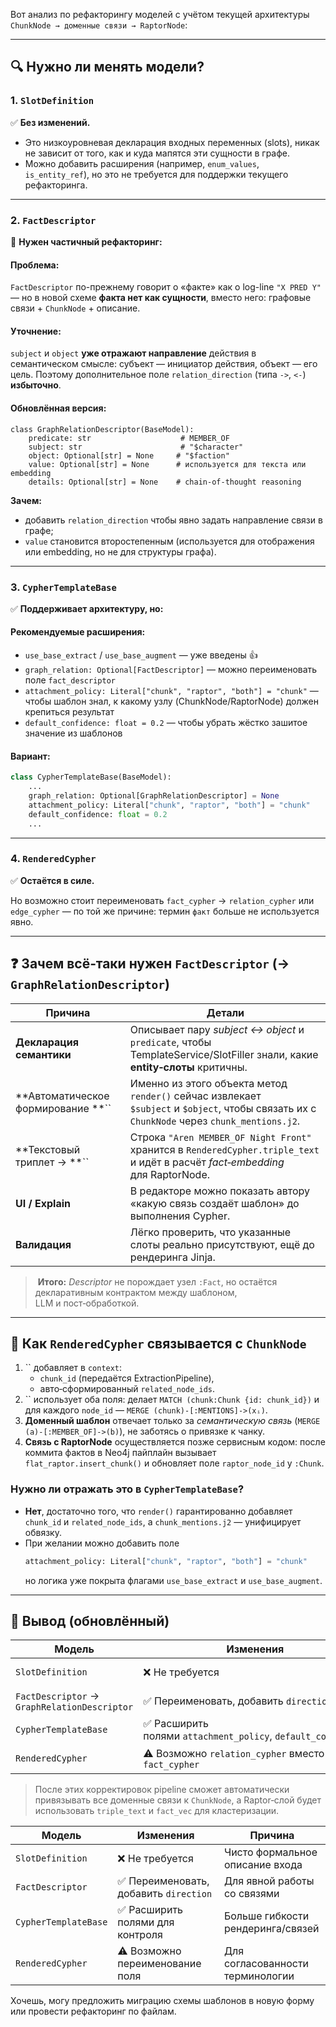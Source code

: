 Вот анализ по рефакторингу моделей с учётом текущей архитектуры `ChunkNode → доменные связи → RaptorNode`:

---

## 🔍 Нужно ли менять модели?

### 1. `SlotDefinition`

✅ **Без изменений.**

- Это низкоуровневая декларация входных переменных (slots), никак не зависит от того, как и куда мапятся эти сущности в графе.
- Можно добавить расширения (например, `enum_values`, `is_entity_ref`), но это не требуется для поддержки текущего рефакторинга.

---

### 2. `FactDescriptor`

🔁 **Нужен частичный рефакторинг:**

#### Проблема:

`FactDescriptor` по-прежнему говорит о «факте» как о log-line `"X PRED Y"` — но в новой схеме **факта нет как сущности**, вместо него: графовые связи + `ChunkNode` + описание.

#### Уточнение:

`subject` и `object` **уже отражают направление** действия в семантическом смысле: субъект — инициатор действия, объект — его цель. Поэтому дополнительное поле `relation_direction` (типа `->`, `<-`) **избыточно**.

#### Обновлённая версия:

```pythonpython
class GraphRelationDescriptor(BaseModel):
    predicate: str                    # MEMBER_OF
    subject: str                      # "$character"
    object: Optional[str] = None     # "$faction"
    value: Optional[str] = None      # используется для текста или embedding
    details: Optional[str] = None    # chain-of-thought reasoning
```

**Зачем:**

- добавить `relation_direction` чтобы явно задать направление связи в графе;
- `value` становится второстепенным (используется для отображения или embedding, но не для структуры графа).

---

### 3. `CypherTemplateBase`

✅ **Поддерживает архитектуру, но:**

#### Рекомендуемые расширения:

- `use_base_extract` / `use_base_augment` — уже введены 👍
- `graph_relation: Optional[FactDescriptor]` — можно переименовать поле `fact_descriptor`
- `attachment_policy: Literal["chunk", "raptor", "both"] = "chunk"` — чтобы шаблон знал, к какому узлу (ChunkNode/RaptorNode) должен крепиться результат
- `default_confidence: float = 0.2` — чтобы убрать жёстко зашитое значение из шаблонов

#### Вариант:

```python
class CypherTemplateBase(BaseModel):
    ...
    graph_relation: Optional[GraphRelationDescriptor] = None
    attachment_policy: Literal["chunk", "raptor", "both"] = "chunk"
    default_confidence: float = 0.2
    ...
```

---

### 4. `RenderedCypher`

✅ **Остаётся в силе.**

Но возможно стоит переименовать `fact_cypher` → `relation_cypher` или `edge_cypher` — по той же причине: термин `факт` больше не используется явно.

---

## ❓ Зачем всё‑таки нужен `FactDescriptor` (→ `GraphRelationDescriptor`)

| Причина                                  | Детали                                                                                                                                 |
| ---------------------------------------- | -------------------------------------------------------------------------------------------------------------------------------------- |
| **Декларация семантики**                 | Описывает пару *subject ↔ object* и `predicate`, чтобы TemplateService/SlotFiller знали, какие **entity‑слоты** критичны.              |
| \*\*Автоматическое формирование \*\*\`\` | Именно из этого объекта метод `render()` сейчас извлекает `$subject` и `$object`, чтобы связать их с `ChunkNode` через `chunk_mentions.j2`. |
| \*\*Текстовый триплет → \*\*\`\`         | Строка `"Aren MEMBER_OF Night Front"` хранится в `RenderedCypher.triple_text` и идёт в расчёт *fact‑embedding* для RaptorNode.         |
| **UI / Explain**                         | В редакторе можно показать автору «какую связь создаёт шаблон» до выполнения Cypher.                                                   |
| **Валидация**                            | Лёгко проверить, что указанные слоты реально присутствуют, ещё до рендеринга Jinja.                                                    |

>  **Итого:** *Descriptor* не порождает узел `:Fact`, но остаётся декларативным контрактом между шаблоном, LLM и пост‑обработкой.

---

## 🔗 Как `RenderedCypher` связывается с `ChunkNode`

1. \`\` добавляет в `context`:
   - `chunk_id` (передаётся ExtractionPipeline),
   - авто‑сформированный `related_node_ids`.
2. \`\` использует оба поля: делает `MATCH (chunk:Chunk {id: chunk_id})` и для каждого `node_id` — `MERGE (chunk)-[:MENTIONS]->(xᵢ)`.
3. **Доменный шаблон** отвечает только за *семантическую связь* (`MERGE (a)-[:MEMBER_OF]->(b)`), не заботясь о привязке к чанку.
4. **Связь с RaptorNode** осуществляется позже сервисным кодом: после коммита фактов в Neo4j пайплайн вызывает `flat_raptor.insert_chunk()` и обновляет поле `raptor_node_id` у `:Chunk`.

### Нужно ли отражать это в `CypherTemplateBase`?

- **Нет**, достаточно того, что `render()` гарантированно добавляет `chunk_id` и `related_node_ids`, а `chunk_mentions.j2` — унифицирует обвязку.
- При желании можно добавить поле
  ```python
  attachment_policy: Literal["chunk", "raptor", "both"] = "chunk"
  ```
  но логика уже покрыта флагами `use_base_extract` и `use_base_augment`.

---

## 🧠 Вывод (обновлённый)

| Модель                                       | Изменения                                                    | Причина                                               |
| -------------------------------------------- | ------------------------------------------------------------ | ----------------------------------------------------- |
| `SlotDefinition`                             | ❌ Не требуется                                               | Чисто формальное описание входа                       |
| `FactDescriptor` → `GraphRelationDescriptor` | ✅ Переименовать, добавить `direction`                        | Декларирует семантику связи и служит для `fact_vec`   |
| `CypherTemplateBase`                         | ✅ Расширить полями `attachment_policy`, `default_confidence` | Гибкость рендеринга и контроля связей                 |
| `RenderedCypher`                             | ⚠️ Возможно `relation_cypher` вместо `fact_cypher`           | Терминология («факт» больше не нужен)                 |

> После этих корректировок pipeline сможет автоматически привязывать все доменные связи к `ChunkNode`, а Raptor‑слой будет использовать `triple_text` и `fact_vec` для кластеризации.

| Модель               | Изменения                             | Причина                           |
| -------------------- | ------------------------------------- | --------------------------------- |
| `SlotDefinition`     | ❌ Не требуется                        | Чисто формальное описание входа   |
| `FactDescriptor`     | ✅ Переименовать, добавить `direction` | Для явной работы со связями       |
| `CypherTemplateBase` | ✅ Расширить полями для контроля       | Больше гибкости рендеринга/связей |
| `RenderedCypher`     | ⚠️ Возможно переименование поля       | Для согласованности терминологии  |

Хочешь, могу предложить миграцию схемы шаблонов в новую форму или провести рефакторинг по файлам.
